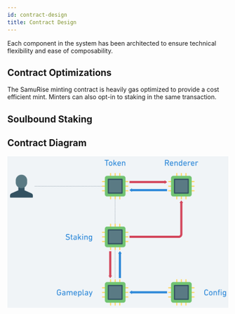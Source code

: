 ```yaml
---
id: contract-design
title: Contract Design
---
```


Each component in the system has been architected to ensure technical flexibility and ease of composability.

## Contract Optimizations

The SamuRise minting contract is heavily gas optimized to provide a cost efficient mint. Minters can also opt-in to staking in the same transaction.

## Soulbound Staking

## Contract Diagram

![The Layers](/assets/images/diagram-contract-design.png)